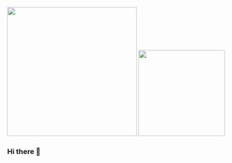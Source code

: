 <div id="header" align="center">
  <img src="https://media.giphy.com/media/124ds1AVNPxli8/giphy.gif" src="https://media.giphy.com/media/fmkYSBlJt3XjNF6p9c/giphy.gif" width="300"/> <img src="https://media.giphy.com/media/fmkYSBlJt3XjNF6p9c/giphy.gif" width="200"/>
</div>

### Hi there 👋
<!--
**xzxolop/xzxolop** is a ✨ _special_ ✨ repository because its `README.md` (this file) appears on your GitHub profile.

Here are some ideas to get you started:

- 🔭 I’m currently working on ...
- 🌱 I’m currently learning ...
- 👯 I’m looking to collaborate on ...
- 🤔 I’m looking for help with ...
- 💬 Ask me about ...
- 📫 How to reach me: ...
- 😄 Pronouns: ...
- ⚡ Fun fact: ...
-->
